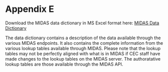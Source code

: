 # Appendix E

Download the MIDAS data dictionary in MS Excel format here: 
[MIDAS Data Dictionary](support-docs/MIDAS-Data-Dictionary.xlsx)

The data dictionary contains a description of the data available through the various MIDAS endpoints. It also contains the complete information from the various lookup tables available through MIDAS. Please note that the lookup tables may not be perfectly aligned with what is in MIDAS if CEC staff have made changes to the lookup tables on the MIDAS server. The authoratative lookup tables are those available through the MIDAS API.
